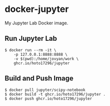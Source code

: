 # docker-jupyter
My Jupyter Lab Docker image.

## Run Jupyter Lab
``` console
$ docker run --rm -it \
    -p 127.0.0.1:8888:8888 \
    -v $(pwd):/home/jovyan/work \
    ghcr.io/hoto17296/jupyter
```

## Build and Push Image
``` console
$ docker pull jupyter/scipy-notebook
$ docker build -t ghcr.io/hoto17296/jupyter .
$ docker push ghcr.io/hoto17296/jupyter
```